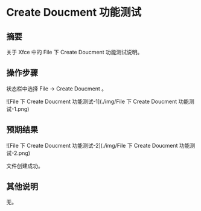 # Create Doucment 功能测试

## 摘要

关于 Xfce 中的 File 下 Create Doucment 功能测试说明。

## 操作步骤

状态栏中选择 File -> Create Doucment 。

![File 下 Create Doucment 功能测试-1](./img/File 下 Create Doucment 功能测试-1.png)

## 预期结果

![File 下 Create Doucment 功能测试-2](./img/File 下 Create Doucment 功能测试-2.png)

文件创建成功。

## 其他说明

无。
